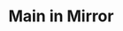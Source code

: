 ---
pid: vp66
title: Main in Mirror
location_transcription: Vernon park
coordinates: "[-75.176293115352, 40.035763672282]"
zipcode: '19144'
gen_neighborhood: Northwest Philadelphia
neighborhood: Germantown
outside_phl: 
age: '60'
age_range: 60-69
instagram: 
image_file_name: vp_66.jpg
proposal_transcription: |-
  [Take a piece of Karyn's monument. Let it stay here]

  Gotta take a good look at yourself and make a change!
  It gotta start with you.

  We need to respect each others' differences

  (Diversity, we are more alike than we are different!)

  WE ARE ALL ONE!

  Come together and be strong!
topic: Uplifting
topic_summary: 0, 0
type: Sculpture Statue
keywords_other: mirror, fragment, the battle is joined, self-reflection, diversity,
  respect
credit: Rose Slater
image_labels: 
twitter: 
facebook: 
permalink: "/monuments/vp66/"
layout: item-page
---
